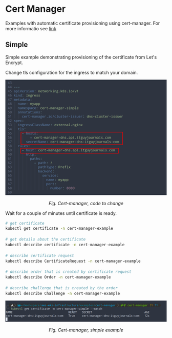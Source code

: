 # Cert Manager

Examples with automatic certificate provisioning using cert-manager.
For more informatio see [link](/README.md#cert-manager)

## Simple

Simple example demonstrating provisioning of the certificate from Let's Encrypt.

Change tls configuration for the ingress to match your domain.


<p align="center">
    <img title="Code update" alt="Code update" src="../../assets/cert-manager-simple-code-update.png">
</p>
<p align="center">
    <em>Fig. Cert-manager, code to change</em>
</p>


Wait for a couple of minutes until certificate is ready.

```bash
# get certificate
kubectl get certificate -n cert-manager-example

# get details about the certificate
kubectl describe certificate -n cert-manager-example

# describe certificate request
kubectl describe CertificateRequest -n cert-manager-example

# describe order that is created by certificate request
kubectl describe Order -n cert-manager-example

# describe challenge that is created by the order
kubectl describe Challenge -n cert-manager-example
```


<p align="center">
    <img title="Certificate status" alt="Certificate Status" src="../../assets/cert-manager-certificate-status.png">
</p>
<p align="center">
    <em>Fig. Cert-manager, simple example</em>
</p>

